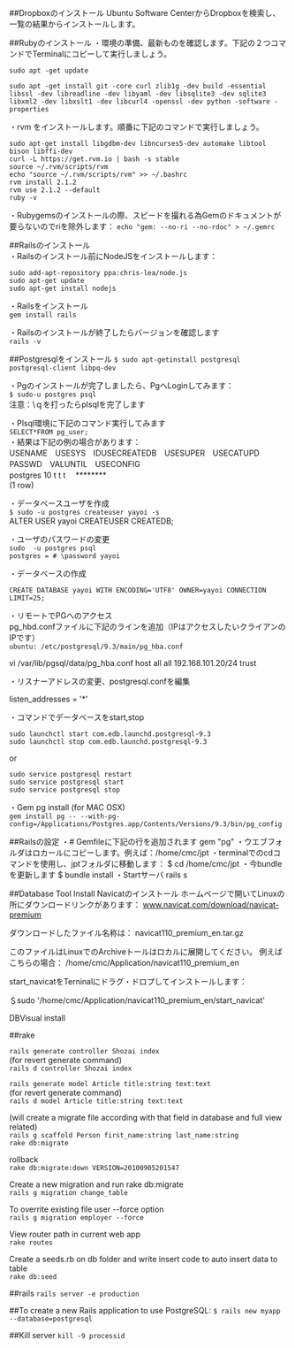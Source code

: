##Dropboxのインストール
Ubuntu Software CenterからDropboxを検索し、一覧の結果からインストールします。

##Rubyのインストール
・環境の準備、最新ものを確認します。下記の２つコマンドでTerminalにコピーして実行しましょう。


`sudo apt -get update`

`sudo apt -get install git -core curl zlib1g -dev build -essential libssl -dev libreadline -dev libyaml -dev libsqlite3 -dev sqlite3 libxml2 -dev libxslt1 -dev libcurl4 -openssl -dev python -software -properties`

・rvm をインストールします。順番に下記のコマンドで実行しましょう。

```
sudo apt-get install libgdbm-dev libncurses5-dev automake libtool bison libffi-dev  
curl -L https://get.rvm.io | bash -s stable  
source ~/.rvm/scripts/rvm  
echo "source ~/.rvm/scripts/rvm" >> ~/.bashrc  
rvm install 2.1.2  
rvm use 2.1.2 --default  
ruby -v
```

・Rubygemsのインストールの際、スピードを撮れる為Gemのドキュメントが要らないのでriを除外します：
`echo "gem: --no-ri --no-rdoc" > ~/.gemrc`

##Railsのインストール  
・Railsのインストール前にNodeJSをインストールします：

```
sudo add-apt-repository ppa:chris-lea/node.js  
sudo apt-get update  
sudo apt-get install nodejs  
```

・Railsをインストール  
`gem install rails`

・Railsのインストールが終了したらバージョンを確認します  
`rails -v`  
<!-- # Rails 4.1.1 -->

##Postgresqlをインストール
`$ sudo apt-getinstall postgresql postgresql-client libpq-dev`

・Pgのインストールが完了しましたら、PgへLoginしてみます：  
`$ sudo-u postgres psql`  
注意：\ｑを打ったらplsqlを完了します

・Plsql環境に下記のコマンド実行してみます  
`SELECT*FROM pg_user;`  
・結果は下記の例の場合があります：  
USENAME　USESYS　IDUSECREATEDB　USESUPER　USECATUPD　PASSWD　VALUNTIL　USECONFIG　  
postgres 10         t                           t               t           　********  
(1 row)

・データベースユーザを作成  
`$ sudo -u postgres createuser yayoi -s`  
ALTER USER yayoi CREATEUSER CREATEDB;  

・ユーザのパスワードの変更  
`sudo  -u postgres psql`  
`postgres = # \password yayoi`

・データベースの作成

`CREATE DATABASE yayoi WITH ENCODING='UTF8' OWNER=yayoi CONNECTION LIMIT=25;`

・リモートでPGへのアクセス  
pg_hbd.confファイルに下記のラインを追加（IPはアクセスしたいクライアンのIPです）  
`ubuntu: /etc/postgresql/9.3/main/pg_hba.conf`


 vi  /var/lib/pgsql/data/pg_hba.conf
host    all         all         192.168.101.20/24    trust

・リスナーアドレスの変更、postgresql.confを編集
<!-- # grep listen /var/lib/pgsql/data/postgresql.conf -->
listen_addresses = '*'

・コマンドでデータベースをstart,stop

```
sudo launchctl start com.edb.launchd.postgresql-9.3  
sudo launchctl stop com.edb.launchd.postgresql-9.3
```
or  
```
sudo service postgresql restart  
sudo service postgresql start  
sudo service postgresql stop  
```

・Gem pg install (for MAC OSX)  
`gem install pg -- --with-pg-config=/Applications/Postgres.app/Contents/Versions/9.3/bin/pg_config`

##Railsの設定
・# Gemfileに下記の行を追加されます
gem "pg"
・ウエブフォルダはロカールにコピーします。例えば：/home/cmc/jpt
・terminalでのcdコマンドを使用し、jptフォルダに移動します：
$ cd /home/cmc/jpt
・今bundleを更新します
$ bundle install
・Startサーバ
rails s

##Database Tool Install
Navicatのインストール
ホームページで開いてLinuxの所にダウンロードリンクがあります：
www.navicat.com/download/navicat-premium

ダウンロードしたファイル名称は：
navicat110_premium_en.tar.gz

このファイルはLinuxでのArchiveトールはロカルに展開してください。
例えばこちらの場合：
/home/cmc/Application/navicat110_premium_en

start_navicatをTerninalにドラグ・ドロプしてインストールします：

＄sudo '/home/cmc/Application/navicat110_premium_en/start_navicat'

DBVisual install


##rake

`rails generate controller Shozai index`  
(for revert generate command)  
`rails d controller Shozai index`  

`rails generate model Article title:string text:text`  
(for revert generate command)  
`rails d model Article title:string text:text`

(will create a migrate file according with that field in database and full view related)    
`rails g scaffold Person first_name:string last_name:string`  
`rake db:migrate`


rollback  
`rake db:migrate:down VERSION=20100905201547`

Create a new migration and run rake db:migrate  
`rails g migration change_table`

To overrite existing file user --force option  
`rails g migration employer --force`

View router path in current web app  
`rake routes`

Create a seeds.rb on db folder and write insert code to auto insert data to table  
`rake db:seed`

##rails
`rails server -e production`

##To create a new Rails application to use PostgreSQL:
`$ rails new myapp --database=postgresql`

##Kill server
`kill -9 processid`
